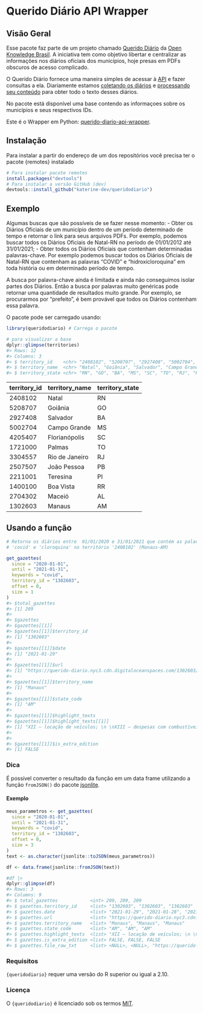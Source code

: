 
<!-- README.md is generated from README.Rmd. Please edit that file -->

# Querido Diário API Wrapper

## Visão Geral

Esse pacote faz parte de um projeto chamado [Querido
Diário](https://queridodiario.ok.org.br/) da [Open Knowledge
Brasil](https://www.ok.org.br/). A iniciativa tem como objetivo libertar
e centralizar as informações nos diários oficiais dos municípios, hoje
presas em PDFs obscuros de acesso complicado.

O Querido Diário fornece uma maneira simples de acessar à
[API](https://github.com/okfn-brasil/querido-diario-api) e fazer
consultas a ela. Diariamente estamos [coletando os
diários](https://github.com/okfn-brasil/querido-diario) e [processando
seu conteúdo](https://github.com/okfn-brasil/querido-diario-toolbox)
para obter todo o texto desses diários.

No pacote está disponível uma base contendo as informaçoes sobre os
municípios e seus respectivos IDs.

Este é o Wrapper em Python:
[querido-diario-api-wrapper](https://github.com/rennerocha/querido-diario-api-wrapper).

## Instalação

Para instalar a partir do endereço de um dos repositórios você precisa
ter o pacote {remotes} instalado

``` r
# Para instalar pacote remotes
install.packages("devtools")
# Para instalar a versão GitHub (dev)
devtools::install_github("katerine-dev/queridodiario")
```

## Exemplo

Algumas buscas que são possíveis de se fazer nesse momento: - Obter os
Diários Oficiais de um município dentro de um período determinado de
tempo e retornar o link para seus arquivos PDFs. Por exemplo, podemos
buscar todos os Diários Oficiais de Natal-RN no período de 01/01/2012
até 31/01/2021; - Obter todos os Diários Oficiais que contenham
determinadas palavras-chave. Por exemplo podemos buscar todos os Diários
Oficiais de Natal-RN que contenham as palavras “COVID” e
“hidroxicloroquina” em toda história ou em determinado período de
tempo.

A busca por palavra-chave ainda é limitada e ainda não conseguimos
isolar partes dos Diários. Então a busca por palavras muito genéricas
pode retornar uma quantidade de resultados muito grande. Por exemplo, se
procurarmos por “prefeito”, é bem provável que todos os Diários
contenham essa palavra.

O pacote pode ser carregado usando:

``` r
library(queridodiario) # Carrega o pacote
```

``` r
# para visualizar a base 
dplyr::glimpse(territories)
#> Rows: 12
#> Columns: 3
#> $ territory_id    <chr> "2408102", "5208707", "2927408", "5002704", "4205407",~
#> $ territory_name  <chr> "Natal", "Goiânia", "Salvador", "Campo Grande", "Flori~
#> $ territory_state <chr> "RN", "GO", "BA", "MS", "SC", "TO", "RJ", "PB", "PI", ~
```

| territory\_id | territory\_name | territory\_state |
| :------------ | :-------------- | :--------------- |
| 2408102       | Natal           | RN               |
| 5208707       | Goiânia         | GO               |
| 2927408       | Salvador        | BA               |
| 5002704       | Campo Grande    | MS               |
| 4205407       | Florianópolis   | SC               |
| 1721000       | Palmas          | TO               |
| 3304557       | Rio de Janeiro  | RJ               |
| 2507507       | João Pessoa     | PB               |
| 2211001       | Teresina        | PI               |
| 1400100       | Boa Vista       | RR               |
| 2704302       | Maceió          | AL               |
| 1302603       | Manaus          | AM               |

## Usando a função

``` r
# Retorna os diários entre  01/01/2020 e 31/01/2021 que contém as palavras 
# 'covid' e 'cloroquina' no território '2408102' (Manaus-AM)

get_gazettes(
  since = "2020-01-01",
  until = "2021-01-31",
  keywords = "covid",
  territory_id = "1302603",
  offset = 0,
  size = 1
)
#> $total_gazettes
#> [1] 209
#> 
#> $gazettes
#> $gazettes[[1]]
#> $gazettes[[1]]$territory_id
#> [1] "1302603"
#> 
#> $gazettes[[1]]$date
#> [1] "2021-01-29"
#> 
#> $gazettes[[1]]$url
#> [1] "https://querido-diario.nyc3.cdn.digitaloceanspaces.com/1302603/2021-01-29/9b508c7972d2c804ca776a8b0488d9ff34400244.pdf"
#> 
#> $gazettes[[1]]$territory_name
#> [1] "Manaus"
#> 
#> $gazettes[[1]]$state_code
#> [1] "AM"
#> 
#> $gazettes[[1]]$highlight_texts
#> $gazettes[[1]]$highlight_texts[[1]]
#> [1] "XII – locação de veículos; \n \nXIII – despesas com combustíveis; \n \nXIV – saldo contratual das obras públicas; \n \nXV – despesas decorrentes de combate à Covid"
#> 
#> 
#> $gazettes[[1]]$is_extra_edition
#> [1] FALSE
```

### Dica

É possível converter o resultado da função em um data frame utilizando a
função `fromJSON()` do pacote
[jsonlite](https://cran.r-project.org/web/packages/jsonlite/jsonlite.pdf).

#### Exemplo

``` r
meus_parametros <- get_gazettes(
  since = "2020-01-01",
  until = "2021-01-31",
  keywords = "covid",
  territory_id = "1302603",
  offset = 0,
  size = 3
)
text <- as.character(jsonlite::toJSON(meus_parametros))

df <- data.frame(jsonlite::fromJSON(text))

#df |>
dplyr::glimpse(df)
#> Rows: 3
#> Columns: 9
#> $ total_gazettes            <int> 209, 209, 209
#> $ gazettes.territory_id     <list> "1302603", "1302603", "1302603"
#> $ gazettes.date             <list> "2021-01-29", "2021-01-28", "2021-01-26"
#> $ gazettes.url              <list> "https://querido-diario.nyc3.cdn.digitalocea~
#> $ gazettes.territory_name   <list> "Manaus", "Manaus", "Manaus"
#> $ gazettes.state_code       <list> "AM", "AM", "AM"
#> $ gazettes.highlight_texts  <list> "XII – locação de veículos; \n \nXIII – des~
#> $ gazettes.is_extra_edition <list> FALSE, FALSE, FALSE
#> $ gazettes.file_raw_txt     <list> <NULL>, <NULL>, "https://querido-diario.nyc~
```

### Requisitos

`{queridodiario}` requer uma versão do R superior ou igual a 2.10.

### Licença

O `{queridodiario}` é licenciado sob os termos
[MIT](https://github.com/katerine-dev/queridodiario/blob/master/LICENSE.md).
